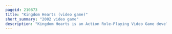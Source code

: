 ```yaml
---
pageid: 210873
title: "Kingdom Hearts (video game)"
short_summary: "2002 video game"
description: "Kingdom Hearts is an Action Role-Playing Video Game developed by Square for the Playstation 2 Console. It is the first Game in the Kingdom hearts Series and the Result of a Collaboration between Square and Walt Disney Company. An expanded Re-Release of the Game featuring new and additional Content was exclusively released in Japan in December 2002. The final Mix Version of the Game was later remastered in high Definition and released as Part of the Kingdom hearts hd 1 Compilation. 5 remix Collection for Playstation 3. The Game was later ported and released as Part of the bundled Kingdom Hearts hd 1 Edition. 5 + 2. 5 Remix Collection for Playstation 4 in March 2017, Xbox One in February 2020, Windows in March 2021, and Nintendo Switch in February 2022."
---
```

